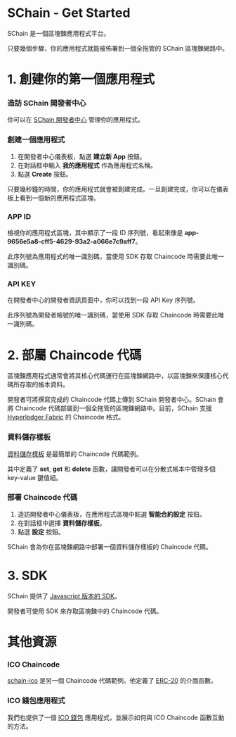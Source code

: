 # SChain - Get Started

SChain 是一個區塊鍊應用程式平台。

只要幾個步驟，你的應用程式就能被佈署到一個全拖管的 SChain 區塊鍊網路中。

# 1. 創建你的第一個應用程式

### 造訪 SChain 開發者中心

你可以在 [SChain 開發者中心](http://ec2-13-231-26-144.ap-northeast-1.compute.amazonaws.com/app) 管理你的應用程式。

### 創建一個應用程式

1. 在開發者中心儀表板，點選 **建立新 App** 按鈕。
2. 在對話框中輸入 **我的應用程式** 作為應用程式名稱。
3. 點選 **Create** 按鈕。

只要幾秒鐘的時間，你的應用程式就會被創建完成。一旦創建完成，你可以在儀表板上看到一個新的應用程式區塊。

### APP ID

檢視你的應用程式區塊，其中顯示了一段 ID 序列號，看起來像是 **app-9656e5a8-cff5-4629-93a2-a066e7c9aff7**。

此序列號為應用程式的唯一識別碼，當使用 SDK 存取 Chaincode 時需要此唯一識別碼。

### API KEY

在開發者中心的開發者資訊頁面中，你可以找到一段 API Key 序列號。

此序列號為開發者帳號的唯一識別碼，當使用 SDK 存取 Chaincode 時需要此唯一識別碼。

# 2. 部屬 Chaincode 代碼

區塊鍊應用程式通常會將其核心代碼運行在區塊鍊網路中，以區塊鍊來保護核心代碼所存取的帳本資料。

開發者可將撰寫完成的 Chaincode 代碼上傳到 SChain 開發者中心。SChain 會將 Chaincode 代碼部屬到一個全拖管的區塊鍊網路中。目前，SChain 支援 [Hyperledger Fabric](https://www.hyperledger.org/projects/fabric) 的 Chaincode 格式。

### 資料儲存樣板

[資料儲存樣板](https://github.com/issbgkh/simple-store) 是最簡單的 Chaincode 代碼範例。

其中定義了 **set**, **get** 和 **delete** 函數，讓開發者可以在分散式帳本中管理多個 key-value 鍵值組。

### 部署 Chaincode 代碼

1. 造訪開發者中心儀表板，在應用程式區塊中點選 **智能合約設定** 按鈕。
2. 在對話框中選擇 **資料儲存樣板**。
3. 點選 **設定** 按鈕。

SChain 會為你在區塊鍊網路中部署一個資料儲存樣板的 Chaincode 代碼。

# 3. SDK

SChain 提供了 [Javascript 版本的 SDK](https://github.com/issbgkh/schain-sdk)。

開發者可使用 SDK 來存取區塊鍊中的 Chaincode 代碼。

# 其他資源

### ICO Chaincode

[schain-ico](https://github.com/issbgkh/schain-ico) 是另一個 Chaincode 代碼範例。他定義了 [ERC-20](https://en.wikipedia.org/wiki/ERC-20) 的介面函數。

### ICO 錢包應用程式

我們也提供了一個 [ICO 錢包](https://github.com/issbgkh/schain-wallet) 應用程式，並展示如何與 ICO Chaincode 函數互動的方法。

